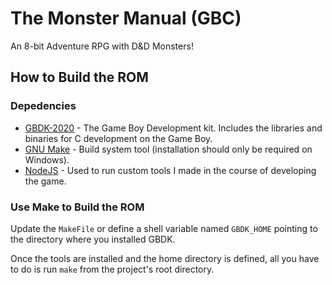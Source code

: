 # The Monster Manual (GBC)
An 8-bit Adventure RPG with D&D Monsters!

## How to Build the ROM

### Depedencies
* [GBDK-2020](https://github.com/gbdk-2020/gbdk-2020) - The Game Boy Development
  kit. Includes the libraries and binaries for C development on the Game Boy.
* [GNU Make](https://gnuwin32.sourceforge.net/packages/make.htm) - Build system
  tool (installation should only be required on Windows).
* [NodeJS](https://nodejs.org) - Used to run custom tools I made in the course
  of developing the game.

### Use Make to Build the ROM
Update the `MakeFile` or define a shell variable named `GBDK_HOME` pointing to
the directory where you installed GBDK.

Once the tools are installed and the home directory is defined, all you have
to do is run `make` from the project's root directory.
